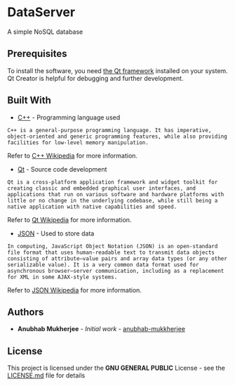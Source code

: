 # DataServer
A simple NoSQL  database


## Prerequisites
To install the software, you need [the Qt framework](https://qt.io) installed on your system. Qt Creator is helpful for debugging and further development.


## Built With
* [C++](https://isocpp.org/) - Programming language used
```
C++ is a general-purpose programming language. It has imperative, object-oriented and generic programming features, while also providing facilities for low-level memory manipulation.
```
Refer to [C++ Wikipedia](https://en.wikipedia.org/wiki/C%2B%2B) for more information.

* [Qt](https://qt.io) - Source code development
```
Qt is a cross-platform application framework and widget toolkit for creating classic and embedded graphical user interfaces, and applications that run on various software and hardware platforms with little or no change in the underlying codebase, while still being a native application with native capabilities and speed.
```
Refer to [Qt Wikipedia](https://en.wikipedia.org/wiki/Qt_(software)) for more information.

* [JSON](https://www.json.org/) - Used to store data
```
In computing, JavaScript Object Notation (JSON) is an open-standard file format that uses human-readable text to transmit data objects consisting of attribute–value pairs and array data types (or any other serializable value). It is a very common data format used for asynchronous browser–server communication, including as a replacement for XML in some AJAX-style systems.
```
Refer to [JSON Wikipedia](https://en.wikipedia.org/wiki/JSON) for more information.


## Authors

* **Anubhab Mukherjee** - *Initial work* - [anubhab-mukkherjee](https://github.com/anubhab-mukkherjee)


## License

This project is licensed under the **GNU GENERAL PUBLIC** License - see the [LICENSE.md](LICENSE.md) file for details
